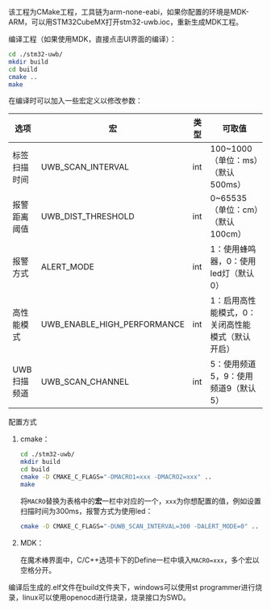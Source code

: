 该工程为CMake工程，工具链为arm-none-eabi，如果你配置的环境是MDK-ARM，可以用STM32CubeMX打开stm32-uwb.ioc，重新生成MDK工程。

编译工程（如果使用MDK，直接点击UI界面的编译）：
```sh
cd ./stm32-uwb/
mkdir build
cd build
cmake ..
make
```

在编译时可以加入一些宏定义以修改参数：

| 选项         | 宏                          | 类型 | 可取值                                           |
| ------------ | --------------------------- | ---- | ------------------------------------------------ |
| 标签扫描时间 | UWB_SCAN_INTERVAL           | int  | 100~1000（单位：ms）（默认500ms）                |
| 报警距离阈值 | UWB_DIST_THRESHOLD          | int  | 0~65535（单位：cm）（默认100cm）                 |
| 报警方式     | ALERT_MODE                  | int  | 1：使用蜂鸣器，0：使用led灯（默认0）             |
| 高性能模式   | UWB_ENABLE_HIGH_PERFORMANCE | int  | 1：启用高性能模式，0：关闭高性能模式（默认开启） |
| UWB扫描频道  | UWB_SCAN_CHANNEL            | int  | 5：使用频道5，9：使用频道9（默认5）              |

配置方式

1. cmake：

   ```sh
   cd ./stm32-uwb/
   mkdir build
   cd build
   cmake -D CMAKE_C_FLAGS="-DMACRO1=xxx -DMACRO2=xxx" ..
   make
   ```

   将`MACRO`替换为表格中的**宏**一栏中对应的一个，`xxx`为你想配置的值，例如设置扫描时间为300ms，报警方式为使用led：

   ```sh
   cmake -D CMAKE_C_FLAGS="-DUWB_SCAN_INTERVAL=300 -DALERT_MODE=0" ..
   ```

2. MDK：

   在魔术棒界面中，C/C++选项卡下的Define一栏中填入`MACRO=xxx`，多个宏以空格分开。

编译后生成的.elf文件在build文件夹下，windows可以使用st programmer进行烧录，linux可以使用openocd进行烧录，烧录接口为SWD。
